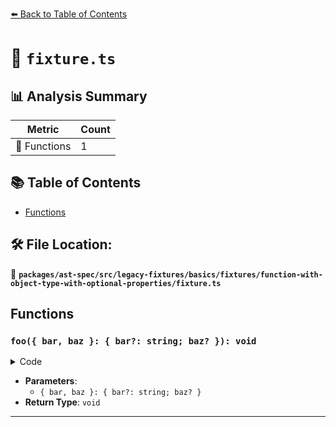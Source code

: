 [⬅️ Back to Table of Contents](../../../../../../../index.md)

# 📄 `fixture.ts`

## 📊 Analysis Summary

| Metric | Count |
|--------|-------|
| 🔧 Functions | 1 |

## 📚 Table of Contents

- [Functions](#functions)

## 🛠️ File Location:
📂 **`packages/ast-spec/src/legacy-fixtures/basics/fixtures/function-with-object-type-with-optional-properties/fixture.ts`**

## Functions

### `foo({ bar, baz }: { bar?: string; baz? }): void`

<details><summary>Code</summary>

```ts
function foo({ bar, baz }: { bar?: string; baz? }) {}
```
</details>

- **Parameters**:
  - `{ bar, baz }: { bar?: string; baz? }`
- **Return Type**: `void`

---